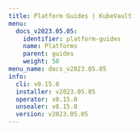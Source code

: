 ```yaml
---
title: Platform Guides | KubeVault
menu:
  docs_v2023.05.05:
    identifier: platform-guides
    name: Platforms
    parent: guides
    weight: 50
menu_name: docs_v2023.05.05
info:
  cli: v0.15.0
  installer: v2023.05.05
  operator: v0.15.0
  unsealer: v0.15.0
  version: v2023.05.05
---
```


